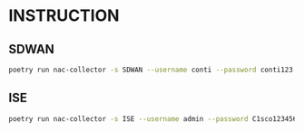 # INSTRUCTION

## SDWAN

```sh
poetry run nac-collector -s SDWAN --username conti --password conti123 --url https://10.62.190.131:443 -v --git-provider
```


## ISE

```sh
poetry run nac-collector -s ISE --username admin --password C1sco1234567 --url https://10.48.190.181 -v --git-provider
```